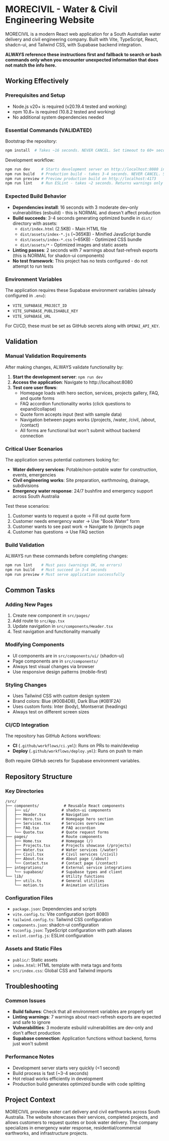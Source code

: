 # MORECIVIL - Water & Civil Engineering Website

MORECIVIL is a modern React web application for a South Australian water delivery and civil engineering company. Built with Vite, TypeScript, React, shadcn-ui, and Tailwind CSS, with Supabase backend integration.

**ALWAYS reference these instructions first and fallback to search or bash commands only when you encounter unexpected information that does not match the info here.**

## Working Effectively

### Prerequisites and Setup
- Node.js v20+ is required (v20.19.4 tested and working)
- npm 10.8+ is required (10.8.2 tested and working)
- No additional system dependencies needed

### Essential Commands (VALIDATED)
Bootstrap the repository:
```bash
npm install  # Takes ~16 seconds. NEVER CANCEL. Set timeout to 60+ seconds.
```

Development workflow:
```bash
npm run dev     # Starts development server on http://localhost:8080 in <1 second
npm run build   # Production build - takes 3-4 seconds. NEVER CANCEL. Set timeout to 120+ seconds.
npm run preview # Preview production build on http://localhost:4173
npm run lint    # Run ESLint - takes ~2 seconds. Returns warnings only (no errors expected)
```

### Expected Build Behavior
- **Dependencies install**: 16 seconds with 3 moderate dev-only vulnerabilities (esbuild) - this is NORMAL and doesn't affect production
- **Build succeeds**: 3-4 seconds generating optimized bundle in `dist/` directory with assets:
  - `dist/index.html` (2.5KB) - Main HTML file
  - `dist/assets/index-*.js` (~365KB) - Minified JavaScript bundle  
  - `dist/assets/index-*.css` (~65KB) - Optimized CSS bundle
  - `dist/assets/*` - Optimized images and static assets
- **Linting passes**: 2 seconds with 7 warnings about fast-refresh exports (this is NORMAL for shadcn-ui components)
- **No test framework**: This project has no tests configured - do not attempt to run tests

### Environment Variables
The application requires these Supabase environment variables (already configured in `.env`):
- `VITE_SUPABASE_PROJECT_ID`
- `VITE_SUPABASE_PUBLISHABLE_KEY` 
- `VITE_SUPABASE_URL`

For CI/CD, these must be set as GitHub secrets along with `OPENAI_API_KEY`.

## Validation

### Manual Validation Requirements
After making changes, ALWAYS validate functionality by:

1. **Start the development server**: `npm run dev`
2. **Access the application**: Navigate to http://localhost:8080
3. **Test core user flows**:
   - Homepage loads with hero section, services, projects gallery, FAQ, and quote forms
   - FAQ accordion functionality works (click questions to expand/collapse)
   - Quote form accepts input (test with sample data)
   - Navigation between pages works (/projects, /water, /civil, /about, /contact)
   - All forms are functional but won't submit without backend connection

### Critical User Scenarios
The application serves potential customers looking for:
- **Water delivery services**: Potable/non-potable water for construction, events, emergencies
- **Civil engineering works**: Site preparation, earthmoving, drainage, subdivisions
- **Emergency water response**: 24/7 bushfire and emergency support across South Australia

Test these scenarios:
1. Customer wants to request a quote → Fill out quote form
2. Customer needs emergency water → Use "Book Water" form  
3. Customer wants to see past work → Navigate to /projects page
4. Customer has questions → Use FAQ section

### Build Validation
ALWAYS run these commands before completing changes:
```bash
npm run lint    # Must pass (warnings OK, no errors)
npm run build   # Must succeed in 3-4 seconds
npm run preview # Must serve application successfully
```

## Common Tasks

### Adding New Pages
1. Create new component in `src/pages/`
2. Add route to `src/App.tsx` 
3. Update navigation in `src/components/Header.tsx`
4. Test navigation and functionality manually

### Modifying Components
- UI components are in `src/components/ui/` (shadcn-ui)
- Page components are in `src/components/`
- Always test visual changes via browser
- Use responsive design patterns (mobile-first)

### Styling Changes
- Uses Tailwind CSS with custom design system
- Brand colors: Blue (#00B4D8), Dark Blue (#0B1F2A)
- Uses custom fonts: Inter (body), Montserrat (headings)
- Always test on different screen sizes

### CI/CD Integration
The repository has GitHub Actions workflows:
- **CI** (`.github/workflows/ci.yml`): Runs on PRs to main/develop
- **Deploy** (`.github/workflows/deploy.yml`): Runs on push to main

Both require GitHub secrets for Supabase environment variables.

## Repository Structure

### Key Directories
```
/src/
├── components/           # Reusable React components
│   ├── ui/              # shadcn-ui components
│   ├── Header.tsx       # Navigation
│   ├── Hero.tsx         # Homepage hero section
│   ├── Services.tsx     # Services overview
│   ├── FAQ.tsx          # FAQ accordion
│   └── Quote.tsx        # Quote request forms
├── pages/               # Route components
│   ├── Home.tsx         # Homepage (/)
│   ├── Projects.tsx     # Projects showcase (/projects)
│   ├── Water.tsx        # Water services (/water)
│   ├── Civil.tsx        # Civil services (/civil)
│   ├── About.tsx        # About page (/about)
│   └── Contact.tsx      # Contact page (/contact)
├── integrations/        # External service integrations
│   └── supabase/        # Supabase types and client
└── lib/                 # Utility functions
    ├── utils.ts         # General utilities
    └── motion.ts        # Animation utilities
```

### Configuration Files
- `package.json`: Dependencies and scripts
- `vite.config.ts`: Vite configuration (port 8080)
- `tailwind.config.ts`: Tailwind CSS configuration  
- `components.json`: shadcn-ui configuration
- `tsconfig.json`: TypeScript configuration with path aliases
- `eslint.config.js`: ESLint configuration

### Assets and Static Files
- `public/`: Static assets
- `index.html`: HTML template with meta tags and fonts
- `src/index.css`: Global CSS and Tailwind imports

## Troubleshooting

### Common Issues
- **Build failures**: Check that all environment variables are properly set
- **Linting warnings**: 7 warnings about react-refresh exports are expected and safe to ignore
- **Vulnerabilities**: 3 moderate esbuild vulnerabilities are dev-only and don't affect production
- **Supabase connection**: Application functions without backend, forms just won't submit

### Performance Notes
- Development server starts very quickly (<1 second)
- Build process is fast (~3-4 seconds)
- Hot reload works efficiently in development
- Production build generates optimized bundle with code splitting

## Project Context
MORECIVIL provides water cart delivery and civil earthworks across South Australia. The website showcases their services, completed projects, and allows customers to request quotes or book water delivery. The company specializes in emergency water response, residential/commercial earthworks, and infrastructure projects.